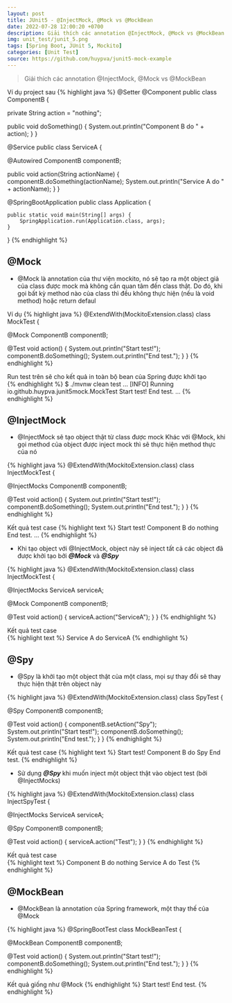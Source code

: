 ```yaml
---
layout: post
title: JUnit5 - @InjectMock, @Mock vs @MockBean
date: 2022-07-28 12:00:20 +0700
description: Giải thích các annotation @InjectMock, @Mock vs @MockBean
img: unit_test/junit_5.png
tags: [Spring Boot, JUnit 5, Mockito]
categories: [Unit Test]
source: https://github.com/huypva/junit5-mock-example
---
```


> Giải thích các annotation @InjectMock, @Mock vs @MockBean

Ví dụ project sau
{% highlight java %}
@Setter
@Component
public class ComponentB  {

  private String action = "nothing";

  public void doSomething() {
    System.out.println("Component B do " + action);
  }
}

@Service
public class ServiceA {

  @Autowired
  ComponentB componentB;

  public void action(String actionName) {
    componentB.doSomething(actionName);
    System.out.println("Service A do " + actionName);
  }
}

@SpringBootApplication
public class Application {

	public static void main(String[] args) {
		SpringApplication.run(Application.class, args);
	}

}
{% endhighlight %}

## @Mock

- @Mock là annotation của thư viện mockito, nó sẽ tạo ra một object giả của class được mock mà không cần quan tâm đến class thật. 
Do đó, khi gọi bất kỳ method nào của class thì đều không thực hiện (nếu là void method) hoặc return defaul 

Ví dụ
{% highlight java %}
@ExtendWith(MockitoExtension.class)
class MockTest {

  @Mock
  ComponentB componentB;

  @Test
  void action() {
    System.out.println("Start test!");
    componentB.doSomething();
    System.out.println("End test.");
  }
}
{% endhighlight %}

Run test trên sẽ cho kết quả in toàn bộ bean của Spring được khởi tạo  
{% endhighlight %}
$ ./mvnw clean test
...
[INFO] Running io.github.huypva.junit5mock.MockTest
Start test!
End test.
...
{% endhighlight %}

## @InjectMock

- @InjectMock sẽ tạo object thật từ class được mock
Khác với @Mock, khi gọi method của object được inject mock thì sẽ thực hiện method thực của nó

{% highlight java %}
@ExtendWith(MockitoExtension.class)
class InjectMockTest {

  @InjectMocks
  ComponentB componentB;

  @Test
  void action() {
    System.out.println("Start test!");
    componentB.doSomething();
    System.out.println("End test.");
  }
}
{% endhighlight %}

Kết quả test case
{% highlight text %}
Start test!
Component B do nothing
End test.
...
{% endhighlight %} 

- Khi tạo object với @InjectMock, object này sẽ inject tất cả các object đã được khởi tạo bởi ***@Mock*** và ***@Spy***

{% highlight java %}
@ExtendWith(MockitoExtension.class)
class InjectMockTest {

  @InjectMocks
  ServiceA serviceA;

  @Mock
  ComponentB componentB;

  @Test
  void action() {
    serviceA.action("ServiceA");
  }
}
{% endhighlight %}

Kết quả test case  
{% highlight text %}
Service A do ServiceA
{% endhighlight %}

## @Spy

- @Spy là khởi tạo một object thật của một class, mọi sự thay đổi sẽ thay thực hiện thật trên object này

{% highlight java %}
@ExtendWith(MockitoExtension.class)
class SpyTest {

  @Spy
  ComponentB componentB;

  @Test
  void action() {
    componentB.setAction("Spy");
    System.out.println("Start test!");
    componentB.doSomething();
    System.out.println("End test.");
  }
}
{% endhighlight %}

Kết quả test case
{% highlight text %}
Start test!
Component B do Spy
End test.
{% endhighlight %}

- Sử dụng ***@Spy*** khi muốn inject một object thật vào object test (bởi @InjectMocks)

{% highlight java %}
@ExtendWith(MockitoExtension.class)
class InjectSpyTest {

  @InjectMocks
  ServiceA serviceA;

  @Spy
  ComponentB componentB;

  @Test
  void action() {
    serviceA.action("Test");
  }
}
{% endhighlight %}

Kết quả test case  
{% highlight text %}
Component B do nothing
Service A do Test
{% endhighlight %}

## @MockBean

- @MockBean là annotation của Spring framework, một thay thế của @Mock 

{% highlight java %}
@SpringBootTest
class MockBeanTest {

  @MockBean
  ComponentB componentB;

  @Test
  void action() {
    System.out.println("Start test!");
    componentB.doSomething();
    System.out.println("End test.");
  }
}
{% endhighlight %}

Kết quả giống như @Mock
{% endhighlight %}
Start test!
End test.
{% endhighlight %}

